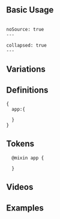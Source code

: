 ## Basic Usage
```code|lang-jsx,span-3

```
```react|span-3
noSource: true
---

```

```code|lang-html,span-6
collapsed: true
---

```
## Variations

## Definitions
```code|lang-js,span-6
{
  app:{

  }
}
```

## Tokens
```code|lang-scss,span-6
  @mixin app {

  }
```

## Videos


## Examples

